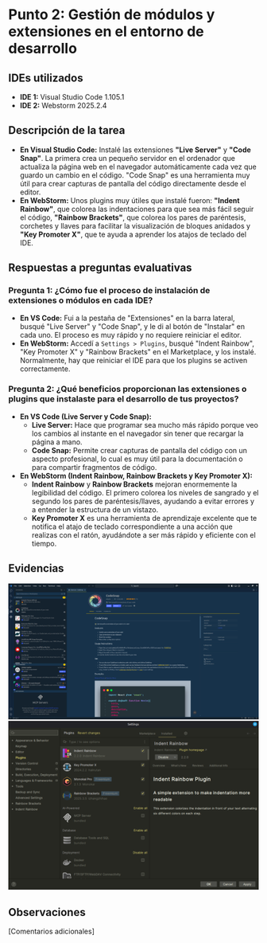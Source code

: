 # Punto 2: Gestión de módulos y extensiones en el entorno de desarrollo

## IDEs utilizados
- **IDE 1:** Visual Studio Code 1.105.1
- **IDE 2:** Webstorm 2025.2.4

## Descripción de la tarea

* **En Visual Studio Code:** Instalé las extensiones **"Live Server"** y **"Code Snap"**. La primera crea un pequeño servidor en el ordenador que actualiza la página web en el navegador automáticamente cada vez que guardo un cambio en el código. "Code Snap" es una herramienta muy útil para crear capturas de pantalla del código directamente desde el editor.
* **En WebStorm:** Unos plugins muy útiles que instalé fueron: **"Indent Rainbow"**, que colorea las indentaciones para que sea más fácil seguir el código, **"Rainbow Brackets"**, que colorea los pares de paréntesis, corchetes y llaves para facilitar la visualización de bloques anidados y **"Key Promoter X"**, que te ayuda a aprender los atajos de teclado del IDE.

## Respuestas a preguntas evaluativas

### Pregunta 1: ¿Cómo fue el proceso de instalación de extensiones o módulos en cada IDE?
*   **En VS Code:** Fui a la pestaña de "Extensiones" en la barra lateral, busqué "Live Server" y "Code Snap", y le di al botón de "Instalar" en cada uno. El proceso es muy rápido y no requiere reiniciar el editor.
*   **En WebStorm:** Accedí a `Settings > Plugins`, busqué "Indent Rainbow", "Key Promoter X" y "Rainbow Brackets" en el Marketplace, y los instalé. Normalmente, hay que reiniciar el IDE para que los plugins se activen correctamente.

### Pregunta 2: ¿Qué beneficios proporcionan las extensiones o plugins que instalaste para el desarrollo de tus proyectos?
*   **En VS Code (Live Server y Code Snap):**
    *   **Live Server:** Hace que programar sea mucho más rápido porque veo los cambios al instante en el navegador sin tener que recargar la página a mano.
    *   **Code Snap:** Permite crear capturas de pantalla del código con un aspecto profesional, lo cual es muy útil para la documentación o para compartir fragmentos de código.
*   **En WebStorm (Indent Rainbow, Rainbow Brackets y Key Promoter X):**
    *   **Indent Rainbow** y **Rainbow Brackets** mejoran enormemente la legibilidad del código. El primero colorea los niveles de sangrado y el segundo los pares de paréntesis/llaves, ayudando a evitar errores y a entender la estructura de un vistazo.
    *   **Key Promoter X** es una herramienta de aprendizaje excelente que te notifica el atajo de teclado correspondiente a una acción que realizas con el ratón, ayudándote a ser más rápido y eficiente con el tiempo.

## Evidencias
![Panel de extensiones IDE 1](capturas/punto2_ide1_extensiones.png)
![Panel de extensiones IDE 2](capturas/punto2_ide2_extensiones.png)

## Observaciones
[Comentarios adicionales]

